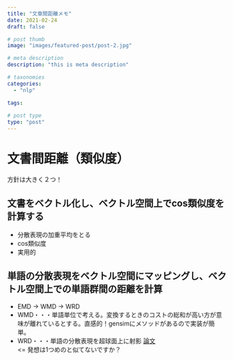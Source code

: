 ```yaml
---
title: "文章間距離メモ"
date: 2021-02-24
draft: false

# post thumb
image: "images/featured-post/post-2.jpg"

# meta description
description: "this is meta description"

# taxonomies
categories: 
  - "nlp"  

tags:
  
# post type
type: "post"
---
```



# 文書間距離（類似度）
方針は大きく２つ！

## 文書をベクトル化し、ベクトル空間上でcos類似度を計算する
* 分散表現の加重平均をとる
* cos類似度
* 実用的

## 単語の分散表現をベクトル空間にマッピングし、ベクトル空間上での単語群間の距離を計算
* EMD -> WMD -> WRD
* WMD・・・単語単位で考える。変換するときのコストの総和が高い方が意味が離れているとする。直感的！gensimにメソッドがあるので実装が簡単。
* WRD・・・単語の分散表現を超球面上に射影 [論文](https://arxiv.org/abs/2004.15003v1)  
<= 発想は1つめのと似てないですか？



